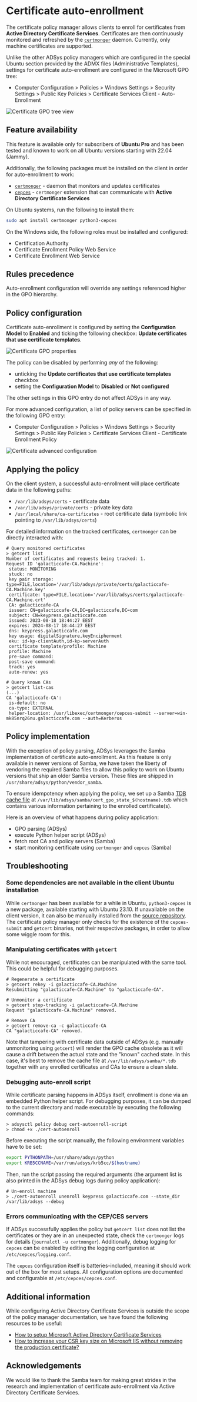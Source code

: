 # Certificate auto-enrollment

The certificate policy manager allows clients to enroll for certificates from **Active Directory Certificate Services**. Certificates are then continuously monitored and refreshed by the [`certmonger`](https://www.freeipa.org/page/Certmonger) daemon. Currently, only machine certificates are supported.

Unlike the other ADSys policy managers which are configured in the special Ubuntu section provided by the ADMX files (Administrative Templates), settings for certificate auto-enrollment are configured in the Microsoft GPO tree:

* Computer Configuration > Policies > Windows Settings > Security Settings > Public Key Policies > Certificate Services Client - Auto-Enrollment

![Certificate GPO tree view](../images/explanation/certificates/certificate-settings.png)

## Feature availability

This feature is available only for subscribers of **Ubuntu Pro** and has been tested and known to work on all Ubuntu versions starting with 22.04 (Jammy).

Additionally, the following packages must be installed on the client in order for auto-enrollment to work:

* [`certmonger`](https://www.freeipa.org/page/Certmonger) - daemon that monitors and updates certificates
* [`cepces`](https://github.com/openSUSE/cepces) - `certmonger` extension that can communicate with **Active Directory Certificate Services**

On Ubuntu systems, run the following to install them:

```bash
sudo apt install certmonger python3-cepces
```

On the Windows side, the following roles must be installed and configured:

* Certification Authority
* Certificate Enrollment Policy Web Service
* Certificate Enrollment Web Service

## Rules precedence

Auto-enrollment configuration will override any settings referenced higher in the GPO hierarchy.

## Policy configuration

Certificate auto-enrollment is configured by setting the **Configuration Model** to **Enabled** and ticking the following checkbox: **Update certificates that use certificate templates**.

![Certificate GPO properties](../images/explanation/certificates/certificate-gpo.png)

The policy can be disabled by performing _any_ of the following:

* unticking the **Update certificates that use certificate templates** checkbox
* setting the **Configuration Model** to **Disabled** or **Not configured**

The other settings in this GPO entry do not affect ADSys in any way.

For more advanced configuration, a list of policy servers can be specified in the following GPO entry:

* Computer Configuration > Policies > Windows Settings > Security Settings > Public Key Policies > Certificate Services Client - Certificate Enrollment Policy

![Certificate advanced configuration](../images/explanation/certificates/advanced-configuration.png)

## Applying the policy

On the client system, a successful auto-enrollment will place certificate data in the following paths:

* `/var/lib/adsys/certs` - certificate data
* `/var/lib/adsys/private/certs` - private key data
* `/usr/local/share/ca-certificates` - root certificate data (symbolic link pointing to `/var/lib/adsys/certs`)

For detailed information on the tracked certificates, `certmonger` can be directly interacted with:

```output
# Query monitored certificates
> getcert list
Number of certificates and requests being tracked: 1.
Request ID 'galacticcafe-CA.Machine':
 status: MONITORING
 stuck: no
 key pair storage: type=FILE,location='/var/lib/adsys/private/certs/galacticcafe-CA.Machine.key'
 certificate: type=FILE,location='/var/lib/adsys/certs/galacticcafe-CA.Machine.crt'
 CA: galacticcafe-CA
 issuer: CN=galacticcafe-CA,DC=galacticcafe,DC=com
 subject: CN=keypress.galacticcafe.com
 issued: 2023-08-18 18:44:27 EEST
 expires: 2024-08-17 18:44:27 EEST
 dns: keypress.galacticcafe.com
 key usage: digitalSignature,keyEncipherment
 eku: id-kp-clientAuth,id-kp-serverAuth
 certificate template/profile: Machine
 profile: Machine
 pre-save command:
 post-save command:
 track: yes
 auto-renew: yes

# Query known CAs
> getcert list-cas
(...)
CA 'galacticcafe-CA':
 is-default: no
 ca-type: EXTERNAL
 helper-location: /usr/libexec/certmonger/cepces-submit --server=win-mk85nrq26nu.galacticcafe.com --auth=Kerberos
```

## Policy implementation

With the exception of policy parsing, ADSys leverages the Samba implementation of certificate auto-enrollment. As this feature is only available in newer versions of Samba, we have taken the liberty of vendoring the required Samba files to allow this policy to work on Ubuntu versions that ship an older Samba version. These files are shipped in `/usr/share/adsys/python/vendor_samba`.

To ensure idempotency when applying the policy, we set up a Samba [TDB cache file](https://wiki.samba.org/index.php/TDB) at `/var/lib/adsys/samba/cert_gpo_state_$(hostname).tdb` which contains various information pertaining to the enrolled certificate(s).

Here is an overview of what happens during policy application:

* GPO parsing (ADSys)
* execute Python helper script (ADSys)
* fetch root CA and policy servers (Samba)
* start monitoring certificate using `certmonger` and `cepces` (Samba)

## Troubleshooting

### Some dependencies are not available in the client Ubuntu installation

While `certmonger` has been available for a while in Ubuntu, `python3-cepces` is a new package, available starting with Ubuntu 23.10. If unavailable on the client version, it can also be manually installed from the [source repository](https://github.com/openSUSE/cepces). The certificate policy manager only checks for the existence of the `cepces-submit` and `getcert` binaries, not their respective packages, in order to allow some wiggle room for this.

### Manipulating certificates with `getcert`

While not encouraged, certificates can be manipulated with the same tool. This could be helpful for debugging purposes.

```output
# Regenerate a certificate
> getcert rekey -i galacticcafe-CA.Machine
Resubmitting "galacticcafe-CA.Machine" to "galacticcafe-CA".

# Unmonitor a certificate
> getcert stop-tracking -i galacticcafe-CA.Machine
Request "galacticcafe-CA.Machine" removed.

# Remove CA
> getcert remove-ca -c galacticcafe-CA
CA "galacticcafe-CA" removed.
```

Note that tampering with certificate data outside of ADSys (e.g. manually unmonitoring using `getcert`) will render the GPO cache obsolete as it will cause a drift between the actual state and the "known" cached state. In this case, it's best to remove the cache file at `/var/lib/adsys/samba/*.tdb` together with any enrolled certificates and CAs to ensure a clean slate.

### Debugging auto-enroll script

While certificate parsing happens in ADSys itself, enrollment is done via an embedded Python helper script. For debugging purposes, it can be dumped to the current directory and made executable by executing the following commands:

```output
> adsysctl policy debug cert-autoenroll-script
> chmod +x ./cert-autoenroll
```

Before executing the script manually, the following environment variables have to be set:

```sh
export PYTHONPATH=/usr/share/adsys/python
export KRB5CCNAME=/var/run/adsys/krb5cc/$(hostname)
```

Then, run the script passing the required arguments (the argument list is also printed in the ADSys debug logs during policy application):

```output
# Un-enroll machine
> ./cert-autoenroll unenroll keypress galacticcafe.com --state_dir /var/lib/adsys --debug
```

### Errors communicating with the CEP/CES servers

If ADSys successfully applies the policy but `getcert list` does not list the certificates or they are in an unexpected state, check the `certmonger` logs for details (`journalctl -u certmonger`). Additionally, debug logging for `cepces` can be enabled by editing the logging configuration at `/etc/cepces/logging.conf`.

The `cepces` configuration itself is batteries-included, meaning it should work out of the box for most setups. All configuration options are documented and configurable at `/etc/cepces/cepces.conf`.

## Additional information

While configuring Active Directory Certificate Services is outside the scope of the policy manager documentation, we have found the following resources to be useful:

* [How to setup Microsoft Active Directory Certificate Services](https://www.virtuallyboring.com/setup-microsoft-active-directory-certificate-services-ad-cs/)
* [How to increase your CSR key size on Microsoft IIS without removing the production certificate?](https://leonelson.com/2011/08/15/how-to-increase-your-csr-key-size-on-microsoft-iis-without-removing-the-production-certificate/)

## Acknowledgements

We would like to thank the Samba team for making great strides in the research and implementation of certificate auto-enrollment via Active Directory Certificate Services.
